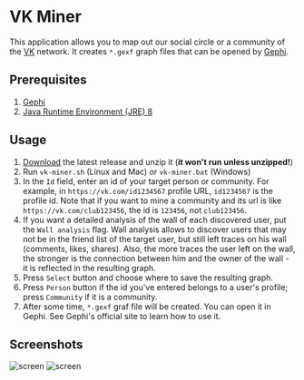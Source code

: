 # VK Miner
This application allows you to map out our social circle or a community of the [VK](https://vk.com) network. It creates `*.gexf` graph files that can be opened by [Gephi](https://gephi.org/).

## Prerequisites
1. [Gephi](https://gephi.org/)
2. [Java Runtime Environment (JRE) 8](http://www.oracle.com/technetwork/java/javase/downloads/index.html)

## Usage
1. [Download](https://github.com/anatoliykmetyuk/vk-miner/releases/download/v1.0.1/vk-miner-1.0.1.zip) the latest release and unzip it (**it won't run unless unzipped!**)
2. Run `vk-miner.sh` (Linux and Mac) or `vk-miner.bat` (Windows)
3. In the `Id` field, enter an id of your target person or community. For example, in `https://vk.com/id1234567` profile URL, `id1234567` is the profile id. Note that if you want to mine a community and its url is like `https://vk.com/club123456`, the id is `123456`, not `club123456`.
4. If you want a detailed analysis of the wall of each discovered user, put the `Wall analysis` flag. Wall analysis allows to discover users that may not be in the friend list of the target user, but still left traces on his wall (comments, likes, shares). Also, the more traces the user left on the wall, the stronger is the connection between him and the owner of the wall - it is reflected in the resulting graph.
5. Press `Select` button and choose where to save the resulting graph.
6. Press `Person` button if the id you've entered belongs to a user's profile; press `Community` if it is a community.
7. After some time, `*.gexf` graf file will be created. You can open it in Gephi. See Gephi's official site to learn how to use it.

## Screenshots
![screen](http://s14.postimg.org/iize1p65d/Screen_Shot_2016_01_26_at_18_50_26.png)
![screen](http://s10.postimg.org/fnvuupw09/image.png)